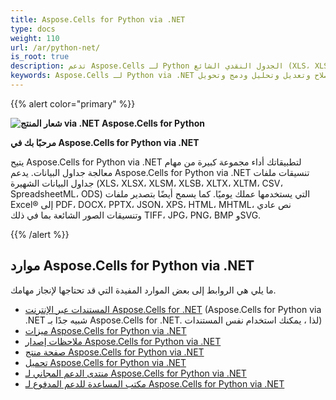 ```yaml
---
title: Aspose.Cells for Python via .NET
type: docs
weight: 110
url: /ar/python-net/
is_root: true
description: تدعم Aspose.Cells لـ Python الجدول النقدي الشائع (XLS، XLSX، XLSM، XLSB، XLTX، XLTM، CSV، SpreadsheetML، ODS) التي تستخدمها شركتك يوميًا. كما يسمح أيضًا بتصدير ملفات Excel® إلى PDF و DOCX و PPTX و JSON و XPS و HTML و MHTML ونص عادي وتنسيقات الصور الشائعة بما في ذلك TIFF و JPG و PNG و BMP و SVG.
keywords: Aspose.Cells لـ Python via .NET إنشاء وإصلاح وتعديل وتحليل ودمج وتحويل JSON Excel XML PDF HTML TSV SQL TXT PNG JPEG ومزيد من التنسيقات.
---
```


{{% alert color="primary" %}}

**![شعار المنتج via .NET Aspose.Cells for Python](home_1.png)**

**مرحبًا بك في Aspose.Cells for Python via .NET**

يتيح Aspose.Cells for Python via .NET لتطبيقاتك أداء مجموعة كبيرة من مهام معالجة جداول البيانات. يدعم Aspose.Cells for Python via .NET تنسيقات ملفات جداول البيانات الشهيرة (XLS، XLSX، XLSM، XLSB، XLTX، XLTM، CSV، SpreadsheetML، ODS) التي يستخدمها عملك يوميًا. كما يسمح أيضًا بتصدير ملفات Excel® إلى PDF، DOCX، PPTX، JSON، XPS، HTML، MHTML، نص عادي وتنسيقات الصور الشائعة بما في ذلك TIFF، JPG، PNG، BMP وSVG.

{{% /alert %}}

## **موارد Aspose.Cells for Python via .NET**

ما يلي هي الروابط إلى بعض الموارد المفيدة التي قد تحتاجها لإنجاز مهامك.

- [المستندات عبر الإنترنت Aspose.Cells for .NET](/cells/ar/net/) (Aspose.Cells for Python via .NET شبيه جدًا بـ Aspose.Cells for .NET. لذا ، يمكنك استخدام نفس المستندات)
- [ميزات Aspose.Cells for Python via .NET](/cells/ar/python-net/features/)
- [ملاحظات إصدار Aspose.Cells for Python via .NET](https://releases.aspose.com/cells/python-net/release-notes/)
- [صفحة منتج Aspose.Cells for Python via .NET](https://products.aspose.com/cells/python-net/)
- [تحميل Aspose.Cells for Python via .NET](https://downloads.aspose.com/cells/python-net)
- [منتدى الدعم المجاني لـ Aspose.Cells for Python via .NET](https://forum.aspose.com/c/cells/9)
- [مكتب المساعدة للدعم المدفوع لـ Aspose.Cells for Python via .NET](https://helpdesk.aspose.com/)
